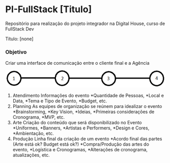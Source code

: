 # PI-FullStack [Titulo]

Repositório para realização do projeto integrador na Digital House, curso de FullStack Dev

Título: [none]

### Objetivo

Criar uma interface de comunicação entre o cliente final e a Agência 

![Passos da venda de um Evento](plus/passos-agencia.png)

1. Atendimento
  Informações do evento
    *Quantidade de Pessoas,
    *Local e Data,
    *Tema e Tipo de Evento,
    *Budget, etc.
2. Planning
  As equipes de organização se reúnem para idealizar o evento
    *Brainstorming,
    *Key Vision,
    *Ideias,
    *Primeiras considerações de Cronograma,
    *MVP, etc.
3. Arte
  Criação do conteúdo que será disponibilizado no Evento
    *Uniformes,
    *Banners,
    *Artistas e Performers,
    *Design e Cores,
    *Ambientação, etc.
4. Produção
  Linha final da criação de um evento
    *Acordo final das partes (Arte está ok? Budget está ok?)
    *Compra/Produção das artes do evento,
    *Logística e Cronogramas,
    *Alterações de cronograma, atualizações, etc.
